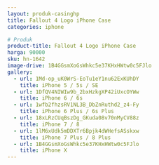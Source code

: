 ```yaml
---
layout: produk-casinghp
title: Fallout 4 Logo iPhone Case
categories: iphone

# Produk
product-title: Fallout 4 Logo iPhone Case
harga: 90000
sku: hn-1642
image-drive: 1B4GGsmXoGsWhkc5e37KHxHWtw0c5FJlo
gallery:
  - url: 1Md-op_uK0WrS-EoTu1eY1nu62ExKUhDY
    title: iPhone 5 / 5s / SE
  - url: 1DfQV4NIWIw9b_2bxHzkgXP42iUxcOYWw
    title: iPhone 6 / 6s
  - url: 1wfb2fhzsRV1NL3B_DbZnRuthd2_z4-Fy
    title: iPhone 6 Plus / 6s Plus
  - url: 18xLRzCUqBszDg_GKuda08v70nMyCV88z
    title: iPhone 7 / 8
  - url: 1lM6xUdk5mDDXTr6Bpjk4dWHefsASskxw
    title: iPhone 7 Plus / 8 Plus
  - url: 1B4GGsmXoGsWhkc5e37KHxHWtw0c5FJlo
    title: iPhone X
---
```

